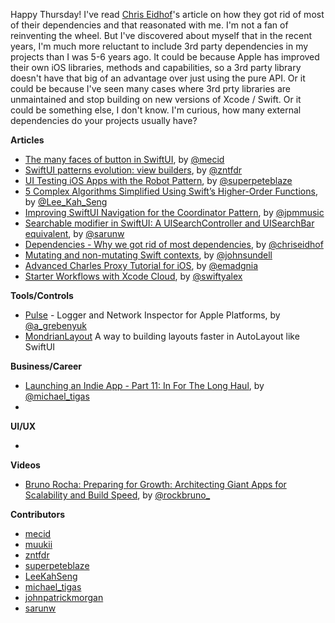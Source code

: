 Happy Thursday! I've read [Chris Eidhof](http://www.twitter.com/chriseidhof/)'s article on how they got rid of most of their dependencies and that reasonated with me. I'm not a fan of reinventing the wheel. But I've discovered about myself that in the recent years, I'm much more reluctant to include 3rd party dependencies in my projects than I was 5-6 years ago. It could be because Apple has improved their own iOS libraries, methods and capabilities, so a 3rd party library doesn't have that big of an advantage over just using the pure API. Or it could be because I've seen many cases where 3rd prty libraries are unmaintained and stop building on new versions of Xcode / Swift. Or it could be something else, I don't know. I'm curious, how many external dependencies do your projects usually have?

**Articles**

* [The many faces of button in SwiftUI](https://swiftwithmajid.com/2021/06/30/the-many-faces-of-button-in-swiftui/), by [@mecid](https://twitter.com/mecid)
* [SwiftUI patterns evolution: view builders](https://www.fivestars.blog/articles/swiftui-patterns-view-builders/), by [@zntfdr](https://twitter.com/zntfdr)
* [UI Testing iOS Apps with the Robot Pattern](https://medium.com/zendesk-engineering/ui-testing-ios-apps-with-the-robot-pattern-dd839b59fed1?sk=0b5b21913ffc2682911721424156fd9b), by [@superpeteblaze](https://twitter.com/superpeteblaze)
* [5 Complex Algorithms Simplified Using Swift’s Higher-Order Functions](https://swiftsenpai.com/swift/5-complex-algorithms-simplified/), by [@Lee_Kah_Seng](https://twitter.com/Lee_Kah_Seng)
* [Improving SwiftUI Navigation for the Coordinator Pattern](https://johnpatrickmorgan.github.io/2021/07/03/NStack/), by [@jpmmusic](https://twitter.com/jpmmusic)
* [Searchable modifier in SwiftUI: A UISearchController and UISearchBar equivalent](https://sarunw.com/posts/searchable-in-swiftui/), by [@sarunw](https://twitter.com/sarunw)
* [Dependencies - Why we got rid of most dependencies](https://chris.eidhof.nl/post/fewer-dependencies/), by [@chriseidhof](http://www.twitter.com/chriseidhof/)
* [Mutating and non-mutating Swift contexts](https://www.swiftbysundell.com/articles/mutating-and-nonmutating-swift-contexts/), by [@johnsundell](https://twitter.com/johnsundell)
* [Advanced Charles Proxy Tutorial for iOS](https://www.raywenderlich.com/22070831-advanced-charles-proxy-tutorial-for-ios), by [@emadgnia](https://twitter.com/emadgnia)
* [Starter Workflows with Xcode Cloud](https://www.alexanderlogan.co.uk/wwdc21/004-xcode-cloud/), by [@swiftyalex](https://twitter.com/swiftyalex)

**Tools/Controls**

* [Pulse](https://github.com/kean/Pulse) - Logger and Network Inspector for Apple Platforms, by [@a_grebenyuk](https://twitter.com/a_grebenyuk)
* [MondrianLayout](https://github.com/muukii/MondrianLayout) A way to building layouts faster in AutoLayout like SwiftUI

**Business/Career**
* [Launching an Indie App - Part 11: In For The Long Haul](https://heyimakeapps.com/blog/launching-an-indie-app-part-11-in-for-the-long-haul), by [@michael_tigas](https://twitter.com/michael_tigas)
* 

**UI/UX**

* 

**Videos**

* [Bruno Rocha: Preparing for Growth: Architecting Giant Apps for Scalability and Build Speed](https://www.youtube.com/watch?v=sZuI6z8qSmc), by [@rockbruno_](https://twitter.com/rockbruno_)

**Contributors**

* [mecid](https://github.com/mecid)
* [muukii](https://github.com/muukii)
* [zntfdr](https://github.com/zntfdr)
* [superpeteblaze](https://github.com/superpeteblaze)
* [LeeKahSeng](https://github.com/LeeKahSeng)
* [michael_tigas](https://github.com/teeeeeegz)
* [johnpatrickmorgan](https://github.com/johnpatrickmorgan)
* [sarunw](https://github.com/sarunw)
